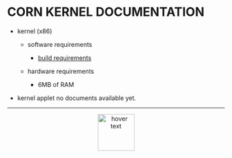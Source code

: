 #   CORN KERNEL DOCUMENTATION
-   kernel (x86)
    
    - software requirements
      -   [build requirements](Documentations/kernel/requirements.md)
    
    - hardware requirements
      - 6MB of RAM

-   kernel applet
    no documents available yet.

___
<div>
<div align="center">
  <img src="https://www.gnu.org/graphics/gplv3-127x51.png" width="85" title="hover text">
</div>
</div>

